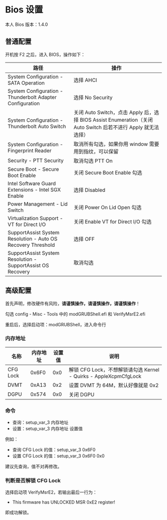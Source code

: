 # Bios 设置

本人 Bios 版本：1.4.0

## 普通配置

开机按 F2 之后，进入 BIOS，操作如下：

| 路径                                                         | 操作                                                                                                          |
| ------------------------------------------------------------ | ------------------------------------------------------------------------------------------------------------- |
| System Configuration - SATA Operation                        | 选择 AHCI                                                                                                     |
| System Configuration - Thunderbolt Adapter Configuration     | 选择 No Security                                                                                              |
| System Configuration - Thunderbolt Auto Switch               | 关闭 Auto Switch，点击 Apply 后，选择 BIOS Assist Enumeration（关闭 Auto Switch 后若不进行 Apply 就无法选择） |
| System Configuration - Fingerprint Reader                    | 取消所有勾选，如果你用 window 需要用到指纹，可以保留                                                          |
| Security - PTT Security                                      | 取消勾选 PTT On                                                                                               |
| Secure Boot - Secure Boot Enable                             | 关闭 Secure Boot Enable 勾选                                                                                  |
| Intel Software Guard Extensions - Intel SGX Enable           | 选择 Disabled                                                                                                 |
| Power Management - Lid Switch                                | 关闭 Power On Lid Open 勾选                                                                                   |
| Virtualization Support - VT for Direct I/O                   | 关闭 Enable VT for Direct I/O 勾选                                                                            |
| SupportAssist System Resolution - Auto OS Recovery Threshold | 选择 OFF                                                                                                      |
| SupportAssist System Resolution - SupportAssist OS Recovery  | 取消勾选                                                                                                      |

## 高级配置

首先声明，修改硬件有风险，**请谨慎操作，请谨慎操作，请谨慎操作**！

勾选 config - Misc - Tools 中的 modGRUBShell.efi 和 VerifyMsrE2.efi

重启后，选择启动项：modGRUBShell，进入命令行

### 内存地址

| 名称     | 内存地址 | 设置值 | 说明                                                             |
| -------- | -------- | ------ | ---------------------------------------------------------------- |
| CFG Lock | 0x6F0    | 0x0    | 解锁 CFG Lock，不想解锁请勾选 Kernel - Quirks - AppleXcpmCfgLock |
| DVMT     | 0xA13    | 0x2    | 设置 DVMT 为 64M，默认好像就是 0x2                               |
| DGPU     | 0x574    | 0x0    | 关闭 DGPU                                                        |

### 命令

- 查询：setup_var_3 内存地址
- 设置：setup_var_3 内存地址 设置值

例如：

- 查询 CFG Lock 的值：setup_var_3 0x6F0
- 设置 CFG Lock 的值：setup_var_3 0x6F0 0x0

建议先查询，值不对再修改。

### 判断是否解锁 CFG Lock

选择启动项 VerifyMsrE2，若输出最后一行为：

- This firmware has UNLOCKED MSR 0xE2 register!

即成功解锁。
